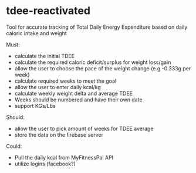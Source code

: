 # tdee-reactivated
 Tool for accurate tracking of Total Daily Energy Expenditure based on daily caloric intake and weight
 
 Must:
 - calculate the initial TDEE
 - calculate the required caloric deficit/surplus for weight loss/gain
 - allow the user to choose the pace of the weight change (e.g -0.333g per week)
 - calculate required weeks to meet the goal
 - allow the user to enter daily kcal/kg
 - calculate weekly weight delta and average TDEE
 - Weeks should be numbered and have their own date
 - support KGs/Lbs
 
 Should:
 - allow the user to pick amount of weeks for TDEE average
 - store the data on the firebase server
 
 Could:
 - Pull the daily kcal from MyFitnessPal API
 - utilize logins (facebook?)
